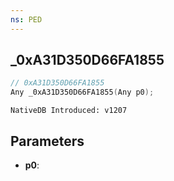 ```yaml
---
ns: PED
---
```

## _0xA31D350D66FA1855

```c
// 0xA31D350D66FA1855
Any _0xA31D350D66FA1855(Any p0);
```

```
NativeDB Introduced: v1207
```

## Parameters
* **p0**:
